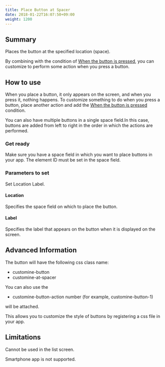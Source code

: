 ```yaml
---
title: Place Button at Spacer
date: 2018-01-22T16:07:50+09:00
weight: 1200
---
```

## Summary

Places the button at the specified location (space).

By combining with the condition of [When the button is pressed](../../../conditions/condition_other/button_clicked), you can customize to perform some action when you press a button.

## How to use

When you place a button, it only appears on the screen, and when you press it, nothing happens. To customize something to do when you press a button, place another action and add the [When the button is pressed](../../../conditions/condition_other/button_clicked) condition.

You can also have multiple buttons in a single space field.In this case, buttons are added from left to right in the order in which the actions are performed.

### Get ready

Make sure you have a space field in which you want to place buttons in your app. The element ID must be set in the space field.

### Parameters to set

Set Location Label.

#### Location

Specifies the space field on which to place the button.

#### Label

Specifies the label that appears on the button when it is displayed on the screen.

## Advanced Information

The button will have the following css class name:

-	customine-button
-	customine-at-spacer

You can also use the

-	customine-button-action number (for example, customine-button-1)

will be attached.

This allows you to customize the style of buttons by registering a css file in your app.

## Limitations

Cannot be used in the list screen.

Smartphone app is not supported.

